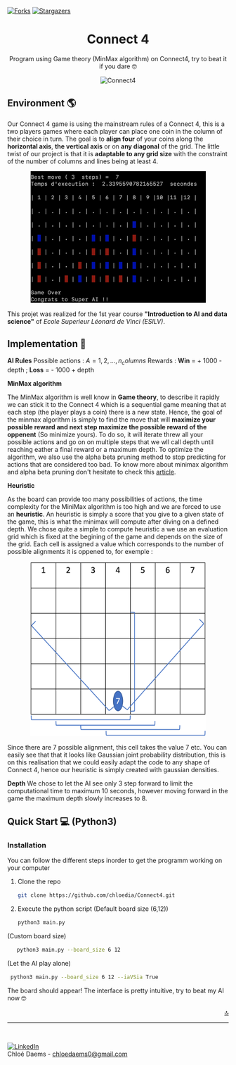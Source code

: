 [![Forks][forks-shield]][forks-url]
[![Stargazers][stars-shield]][stars-url]

<h1 align="center">Connect 4</h1>
<p align="center">Program using Game theory (MinMax algorithm) on Connect4, try to beat it if you dare 🤓 </p>
<div align="center">
<img width = 200 alt="Connect4" src="https://www.pinclipart.com/picdir/big/196-1966405_a-rare-disease-as-defined-by-the-european.png">
</div>

## Environment 🌎
  Our Connect 4 game is using the mainstream rules of a Connect 4, this is a two players games where each player can place one coin in the column of their choice in turn. The goal is to **align four** of your coins along the **horizontal axis**, **the vertical axis** or on **any diagonal** of the grid. The little twist of our project is that it is **adaptable to any grid size** with the constraint of the number of columns and lines being at least 4.

<div align="center">
<img title = "UI of the Connect4" width = 400 alt="Connect4" src="Connect4.png">
</div>

This projet was realized for the 1st year course **"Introduction to AI and data science"** of *Ecole Superieur Léonard de Vinci (ESILV)*.

## Implementation 🧠
**AI Rules**
Possible actions : $A = {1,2, ..., n_columns}$
Rewards : **Win** = + 1000 - depth ; **Loss** = - 1000 + depth

**MinMax algorithm**

  The MinMax algorithm is well know in **Game theory**, to describe it rapidly we can stick it to the Connect 4 which is a sequential game meaning that at each step (the player plays a coin) there is a new state. Hence, the goal of the minmax algorithm is simply to find the move that will **maximize your possible reward and next step maximize the possible reward of the oppenent** (So minimize yours). To do so, it will iterate threw all your possible actions and go on on multiple steps that we wll call depth until reaching eather a final reward or a maximum depth.
To optimize the algorithm, we also use the alpha beta pruning method to stop predicting for actions that are considered too bad.
To know more about minimax algorithm and alpha beta pruning don't hesitate to check this <a href= https://medium.com/swlh/optimizing-decision-making-with-the-minimax-ai-algorithm-69cce500c6d6>article</a>.

**Heuristic**

As the board can provide too many possibilities of actions, the time complexity for the MiniMax algorithm is too high and we are forced to use an **heuristic**. An heuristic is simply a score that you give to a given state of the game, this is what the minimax will compute after diving on a defined depth. We chose quite a simple to compute heuristic a we use an evaluation grid which is fixed at the begining of the game and depends on the size of the grid. Each cell is assigned a value which corresponds to the number of possible alignments it is oppened to, for exemple :

<div align="center">
<img title = "Our Heuristic" width = 400 alt="heuristic" src="heuristique.png">
</div>

Since there are 7 possible alignment, this cell takes the value 7 etc. You can easily see that that it looks like Gaussian joint probability distribution, this is on this realisation that we could easily adapt the code to any shape of Connect 4, hence our heuristic is simply created with gaussian densities.

**Depth**
We chose to let the AI see only 3 step forward to limit the computational time to maximum 10 seconds, however moving forward in the game the maximum depth slowly increases to 8. 

## Quick Start 💻 (Python3)

### Installation

You can follow the different steps inorder to get the programm working on your computer


1. Clone the repo
   ```sh
   git clone https://github.com/chloedia/Connect4.git
   ```
3. Execute the python script
(Default board size (6,12))
   ```sh
   python3 main.py
   ```
(Custom board size)
```sh
   python3 main.py --board_size 6 12
   ```
(Let the AI play alone)
  ```sh
   python3 main.py --board_size 6 12 --iaVSia True
   ```
  
  

The board should appear! The interface is pretty intuitive, try to beat my AI now 🤓

<p align="right"><a href="#readme-top">🔝</a></p>

<!-- CONTACT -->
-----
</br>

[![LinkedIn][linkedin-shield]][linkedin-url]
</br>
Chloé Daems - chloedaems0@gmail.com


<!-- MARKDOWN LINKS & IMAGES -->
[forks-shield]: https://img.shields.io/github/forks/VictorGoubet/ConnectUltra.svg?style=for-the-badge
[forks-url]: https://github.com/VictorGoubet/ConnectUltra/network/members
[stars-shield]: https://img.shields.io/github/stars/VictorGoubet/ConnectUltra.svg?style=for-the-badge
[stars-url]: https://img.shields.io/github/issues/VictorGoubet/ConnectUltra/stargazers
[linkedin-shield]: https://img.shields.io/badge/-LinkedIn-black.svg?style=for-the-badge&logo=linkedin&colorB=555
[linkedin-url]: https://www.linkedin.com/in/chloe-daems/








